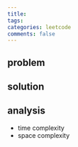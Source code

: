 ```yaml
---
title: 
tags:
categories: leetcode
comments: false
---
```



## problem
## solution


## analysis
- time complexity 
- space complexity 